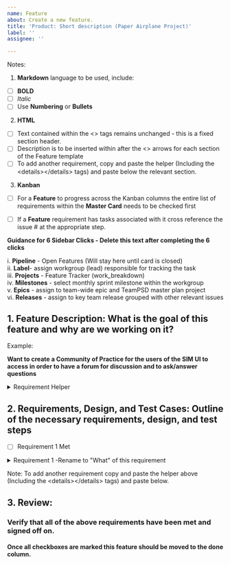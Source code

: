 ```yaml
---
name: Feature
about: Create a new feature.
title: 'Product: Short description (Paper Airplane Project)'
label: ''
assignee: ''

---
```

Notes:

1. **Markdown** language to be used, include:
- [ ] **BOLD**
- [ ] _Italic_
- [ ] Use **Numbering**  or **Bullets** 

2.  **HTML** 
- [ ] Text contained within the <> tags remains unchanged - this is a fixed section header.
- [ ] Description is to be inserted within after the <> arrows for each section of the Feature template
- [ ] To add another requirement, copy and paste the helper (Including the \<details>\</details> tags) and paste below the relevant section.

3. **Kanban**  
- [ ] For a **Feature** to progress across the Kanban columns the entire list of requirements within the **Master Card** needs to be checked first
- [ ] If a **Feature** requirement has tasks associated with it cross reference the issue # at the appropriate step.


**Guidance for 6 Sidebar Clicks - Delete this text after completing the 6 clicks** 

i. **Pipeline** - Open Features (Will stay here until card is closed)   
ii. **Label**- assign workgroup (lead) responsible for tracking the task  
iii. **Projects** - Feature Tracker (work_breakdown)  
iv. **Milestones** - select monthly sprint milestone within the workgroup   
v. **Epics** - assign to team-wide epic and TeamPSD master plan project  
vi. **Releases** - assign to key team release grouped with other relevant issues  


**1. Feature Description: What is the goal of this feature and why are we working on it?** 
------------
Example:

**Want to create a Community of Practice for the users of the SIM UI to access in order to have a forum for discussion and to ask/answer questions** 
 

<details>
<summary> Requirement Helper </summary>
 
 1. Requirement Definition (What & Why)
 </br>
 
 - [ ] -Insert Requirement-
 
 </br>
2. Verification Method (How)

#### Applicable for Requirements Phase:

- [ ] **Documentation of requirements** - Review of definition of the requirements.  

#### Applicable for Design Phase

- [ ] **Analysis** - Code, data, model reviewed. 
- [ ] **Infer** - from “Why”/purpose of requirement definition.   
- [ ] **Inspect** - Purpose, methods and procedures must be well documented so result can be duplicated using the same inspection procedures. May include inspection of design or an algorthm (aka process map of process).  

#### Applicable for Build/Test Phase

- [ ] **Demonstrate** - A comprehensive demonstration and/or application of the functions and features of the system or its components. 
- [ ] **Test** - Procedures must be well documented. 
- [ ] **Analysis** - Code, data, model reviewed. 

</br></br>
3. Reviewer (Who)

Within Workgroup Member  

Verify across workgroups  

Required or Optional?  
</details>

**2. Requirements, Design, and Test Cases: Outline of the necessary requirements, design, and test steps**  
-------------



- [ ] Requirement 1 Met
<details >
<summary>Requirement 1 -Rename to "What" of this requirement</summary>
<div>
 
  1. Requirement Definition (What & Why) - Must be complete before moving to Operations/Research_To_do     
  Example:  
  - [X] **Community Button links out of Sim UI to the GitHub Community of Practice.**  
  2. Verification Method (How)   
  Example:  
  - [X] Documentation of requirements - Reviewed definition of the requirements at **sim_UI_workgroup** on 4/07/2020.  
  3. Reviewer (Who & When)  
  Example:  
  - [x] Verified design with Lindsey & Stacey at **sim_UI_workgroup** on 04/07/2020.


  ---
  1. Design Definition (What & Why)  - Must be complete before card moves to under_development
   Example:  
  - [X] **Create Community Button that links out of Sim UI to the GitHub Community of Practice through a new "I have a question" ["Community   Button" > "I have a question" Button > GitHub "Community of Practice"].**
  2. Verification Method (How)  
   Example:  
  - [ ] Design document of the 3 buttons within the Button - Review this design at **sim_UI_workgroup** on 4/14/2020.
  3. Reviewer (Who & When)  
   Example:    
  - [ ] Verified design prototype with Lindsey & Stacey at **sim_UI_workgroup** on 04/14/2020.
  

  ---
  1. Build/Test (What & Why)  
  Example:  
  - [X] **Implement the new buttons on the SIM UI** 
  2. Verification Method (How)  - Once build is complete card can move to functional_testing or measurement
  Example:  
  - [X] Analysis - Code tested by Anthony on 04/18/2020.  
  - [ ] Demonstration of the new design/functionality on the platform - Review this demo at **sim_UI_workgroup** on 4/21/2020.  
  3. Reviewer (Who & When)    
   Example:  
  - [X] Anthony ran test scripts outlined in Design Document on 04/18/2020.
  - [ ] Verified demo with Lindsey & Stacey at **sim_UI_workgroup** on 04/21/2020.
 </div>
</details>

Note: To add another requirement copy and paste the helper above (Including the \<details>\</details> tags) and paste below.


**3. Review**: 
----------------
### Verify that all of the above requirements have been met and signed off on.
  
#### Once all checkboxes are marked this feature should be moved to the done column.


